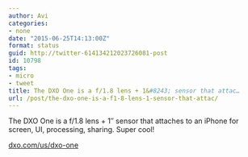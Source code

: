 ```yaml
---
author: Avi
categories:
- none
date: "2015-06-25T14:13:00Z"
format: status
guid: http://twitter-614134212023726081-post
id: 10798
tags:
- micro
- tweet
title: The DXO One is a f/1.8 lens + 1&#8243; sensor that attac…
url: /post/the-dxo-one-is-a-f1-8-lens-1-sensor-that-attac/
---
```

The DXO One is a f/1.8 lens + 1&#8243; sensor that attaches to an iPhone for screen, UI, processing, sharing. Super cool!

[dxo.com/us/dxo-one](http://www.dxo.com/us/dxo-one)